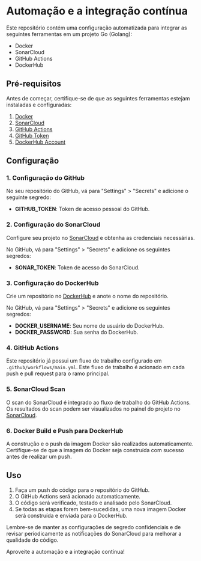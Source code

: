 # Automação e a integração contínua
Este repositório contém uma configuração automatizada para integrar as seguintes ferramentas em um projeto Go (Golang):

- Docker
- SonarCloud
- GitHub Actions
- DockerHub

## Pré-requisitos

Antes de começar, certifique-se de que as seguintes ferramentas estejam instaladas e configuradas:

1. [Docker](https://docs.docker.com/get-docker/)
2. [SonarCloud](https://sonarcloud.io/)
3. [GitHub Actions](https://docs.github.com/en/actions)
4. [GitHub Token](https://docs.github.com/en/github/authenticating-to-github/keeping-your-account-and-data-secure/creating-a-personal-access-token)
5. [DockerHub Account](https://hub.docker.com/)

## Configuração

### 1. Configuração do GitHub

No seu repositório do GitHub, vá para "Settings" > "Secrets" e adicione o seguinte segredo:

- **GITHUB_TOKEN**: Token de acesso pessoal do GitHub.

### 2. Configuração do SonarCloud

Configure seu projeto no [SonarCloud](https://sonarcloud.io/) e obtenha as credenciais necessárias.

No GitHub, vá para "Settings" > "Secrets" e adicione os seguintes segredos:

- **SONAR_TOKEN**: Token de acesso do SonarCloud.

### 3. Configuração do DockerHub

Crie um repositório no [DockerHub](https://hub.docker.com/) e anote o nome do repositório.

No GitHub, vá para "Settings" > "Secrets" e adicione os seguintes segredos:

- **DOCKER_USERNAME**: Seu nome de usuário do DockerHub.
- **DOCKER_PASSWORD**: Sua senha do DockerHub.

### 4. GitHub Actions

Este repositório já possui um fluxo de trabalho configurado em `.github/workflows/main.yml`. Este fluxo de trabalho é acionado em cada push e pull request para o ramo principal.

### 5. SonarCloud Scan

O scan do SonarCloud é integrado ao fluxo de trabalho do GitHub Actions. Os resultados do scan podem ser visualizados no painel do projeto no [SonarCloud](https://sonarcloud.io/).

### 6. Docker Build e Push para DockerHub

A construção e o push da imagem Docker são realizados automaticamente. Certifique-se de que a imagem do Docker seja construída com sucesso antes de realizar um push.

## Uso

1. Faça um push do código para o repositório do GitHub.
2. O GitHub Actions será acionado automaticamente.
3. O código será verificado, testado e analisado pelo SonarCloud.
4. Se todas as etapas forem bem-sucedidas, uma nova imagem Docker será construída e enviada para o DockerHub.

Lembre-se de manter as configurações de segredo confidenciais e de revisar periodicamente as notificações do SonarCloud para melhorar a qualidade do código.

Aproveite a automação e a integração contínua!